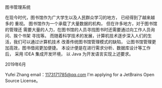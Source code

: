 图书管理系统


在现今时代，图书馆作为广大学生以及人民群众学习的地方， 已经得到了越来越多的
重视。 图书馆作为一个承载了大量数据的机构， 但在许多地方，对于图书馆的管理还
需要大量的人力，在图书馆的人员寻找图书时还需要通过向工作人员询问、挨个书架
寻找等。
而随着科学技术的发展，计算机技术逐步深入人们的生活，我们可以通过计算机技术
改善传统图书馆管理模式的缺陷， 让图书馆管理更加高效，图书借阅更加便捷。
本设计便是在进行需求分析、数据库设计等工作后， 采用 IDEA 集成开发环境， 以
Java 为开发语言实现上述要求。

2019年6月

Yufei Zhang
email：1173171785@qq.com
I'm applying for a JetBrains Open Source License。
